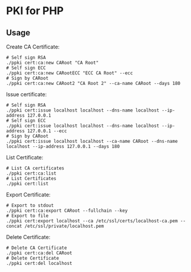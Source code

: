 # PKI for PHP
## Usage

Create CA Certificate: 
```
# Self sign RSA
./ppki cert:ca:new CARoot "CA Root"
# Self sign ECC
./ppki cert:ca:new CARootECC "ECC CA Root" --ecc
# Sign by CARoot
./ppki cert:ca:new CARoot2 "CA Root 2" --ca-name CARoot --days 180
```

Issue certificate: 
```
# Self sign RSA
./ppki cert:issue localhost localhost --dns-name localhost --ip-address 127.0.0.1
# Self sign ECC
./ppki cert:issue localhost localhost --dns-name localhost --ip-address 127.0.0.1 --ecc
# Sign by CARoot
./ppki cert:issue localhost localhost --ca-name CARoot --dns-name localhost --ip-address 127.0.0.1 --days 180
```

List Certificate:
```
# List CA certificates
./ppki cert:ca:list
# List Certificates
./ppki cert:list
```

Export Certificate:
```
# Export to stdout
./ppki cert:ca:export CARoot --fullchain --key
# Export to file
./ppki cert:export localhost --ca /etc/ssl/certs/localhost-ca.pem --concat /etc/ssl/private/localhost.pem
```

Delete Certificate:
```
# Delete CA Certificate
./ppki cert:ca:del CARoot
# Delete Certificate
./ppki cert:del localhost
```